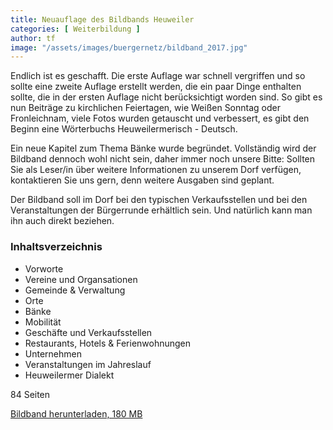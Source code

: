 ```yaml
---
title: Neuauflage des Bildbands Heuweiler
categories: [ Weiterbildung ]
author: tf
image: "/assets/images/buergernetz/bildband_2017.jpg"
---
```


Endlich ist es geschafft. Die erste Auflage war schnell vergriffen und so sollte eine zweite Auflage erstellt werden, die ein paar Dinge enthalten sollte, die in der ersten Auflage nicht berücksichtigt worden sind. So gibt es nun Beiträge zu kirchlichen Feiertagen, wie Weißen Sonntag oder Fronleichnam, viele Fotos wurden getauscht und verbessert, es gibt den Beginn eine Wörterbuchs Heuweilermerisch - Deutsch. 

Ein neue Kapitel zum Thema Bänke wurde begründet. Vollständig wird der Bildband dennoch wohl nicht sein, daher immer noch unsere Bitte: Sollten Sie als Leser/in über weitere Informationen zu unserem Dorf verfügen, kontaktieren Sie uns gern, denn weitere Ausgaben sind geplant.

Der Bildband soll im Dorf bei den typischen Verkaufsstellen und bei den Veranstaltungen der Bürgerrunde erhältlich sein. Und natürlich kann man ihn auch direkt beziehen.

### Inhaltsverzeichnis

* Vorworte
* Vereine und Organsationen
* Gemeinde & Verwaltung
* Orte
* Bänke
* Mobilität
* Geschäfte und Verkaufsstellen
* Restaurants, Hotels & Ferienwohnungen
* Unternehmen
* Veranstaltungen im Jahreslauf
* Heuweilermer Dialekt

84 Seiten

[Bildband herunterladen, 180 MB](https://drive.google.com/open?id=1TE6OxKmgxV9liHQlKDufuAYKQcBXlSr-)